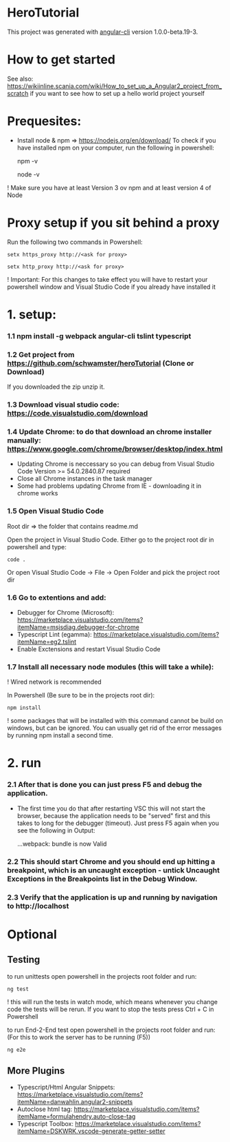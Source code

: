 # HeroTutorial

This project was generated with [angular-cli](https://github.com/angular/angular-cli) version 1.0.0-beta.19-3.

# How to get started
See also: https://wikiinline.scania.com/wiki/How_to_set_up_a_Angular2_project_from_scratch if you want to see how to set up a hello world project yourself

# Prequesites:

- Install node & npm => https://nodejs.org/en/download/ 
To check if you have installed npm on your computer, run the following in powershell:

    npm -v
    
    node -v

! Make sure you have at least Version 3 ov npm and at least version 4 of Node

# Proxy setup if you sit behind a proxy
Run the following two commands in Powershell:

    setx https_proxy http://<ask for proxy>

    setx http_proxy http://<ask for proxy>
    
! Important: For this changes to take effect you will have to restart your powershell window and Visual Studio Code if you already have installed it

# 1. setup:
### 1.1 npm install -g webpack angular-cli tslint typescript
### 1.2 Get project from https://github.com/schwamster/heroTutorial (Clone or Download)

If you downloaded the zip unzip it.

### 1.3 Download visual studio code: https://code.visualstudio.com/download
### 1.4 Update Chrome: to do that download an chrome installer manually: https://www.google.com/chrome/browser/desktop/index.html
  - Updating Chrome is neccessary so you can debug from Visual Studio Code Version >= 54.0.2840.87 required
  - Close all Chrome instances in the task manager
  - Some had problems updating Chrome from IE - downloading it in chrome works
  
### 1.5 Open Visual Studio Code
Root dir => the folder that contains readme.md

Open the project in Visual Studio Code. Either go to the project root dir in powershell and type: 

    code .
    
Or open Visual Studio Code -> File -> Open Folder and pick the project root dir

### 1.6 Go to extentions and add:
  - Debugger for Chrome (Microsoft): https://marketplace.visualstudio.com/items?itemName=msjsdiag.debugger-for-chrome
  - Typescript Lint (egamma): https://marketplace.visualstudio.com/items?itemName=eg2.tslint
  - Enable Exctensions and restart Visual Studio Code

### 1.7 Install all necessary node modules (this will take a while):

! Wired network is recommended

In Powershell (Be sure to be in the projects root dir): 

    npm install
      
! some packages that will be installed with this command cannot be build on windows, but can be ignored. You can usually get rid of the error messages by running npm install a second time.

# 2. run

### 2.1 After that is done you can just press F5 and debug the application.
  - The first time you do that after restarting VSC this will not start the browser, because the application needs
to be "served" first and this takes to long for the debugger (timeout). Just press F5 again when you see the following in Output:

    ...webpack: bundle is now Valid

### 2.2 This should start Chrome and you should end up hitting a breakpoint, which is an uncaught exception - untick Uncaught Exceptions in the Breakpoints list in the Debug Window.

### 2.3 Verify that the application is up and running by navigation to http://localhost

# Optional

## Testing
to run unittests open powershell in the projects root folder and run:

    ng test

! this will run the tests in watch mode, which means whenever you change code the tests will be rerun. If you want to stop the tests press Ctrl + C in Powershell

to run End-2-End test open powershell in the projects root folder and run:   (For this to work the server has to be running (F5))
    
    ng e2e

## More Plugins
- Typescript/Html Angular Snippets: https://marketplace.visualstudio.com/items?itemName=danwahlin.angular2-snippets
- Autoclose html tag: https://marketplace.visualstudio.com/items?itemName=formulahendry.auto-close-tag
- Typescript Toolbox: https://marketplace.visualstudio.com/items?itemName=DSKWRK.vscode-generate-getter-setter
